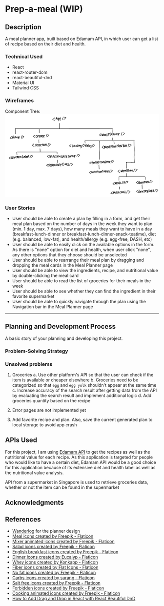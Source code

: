 # Prep-a-meal (WIP)

## Description

A meal planner app, built based on Edamam API, in which user can get a list of recipe based on their diet and health.

### Technical Used

- React
- react-router-dom
- react-beautiful-dnd
- Material UI
- Tailwind CSS

### Wireframes

Component Tree:
![component tree](component-tree.jpeg)

### User Stories

- User should be able to create a plan by filling in a form, and get their meal plan based on the number of days in the week they want to plan (min. 1 day, max. 7 days), how many meals they want to have in a day (breakfast-lunch-dinner or breakfast-lunch-dinner-snack-teatime), diet (e.g. balanced, low-fat), and health/allergy (e.g. egg-free, DASH, etc)
- User should be able to easily click on the available options in the form. As there is "none" option for diet and health, when user click "none", any other options that they choose should be unselected
- User should be able to rearrange their meal plan by dragging and dropping the meal cards in the Meal Planner page
- User should be able to view the ingredients, recipe, and nutritional value by double-clicking the meal card
- User should be able to read the list of groceries for their meals in the week
- User should be able to see whether they can find the ingredient in their favorite supermarket
- User should be able to quickly navigate through the plan using the Navigation bar in the Meal Planner page

---

## Planning and Development Process

A basic story of your planning and developing this project.

### Problem-Solving Strategy

### Unsolved problems

1. Groceries
   a. Use other platform's API so that the user can check if the item is available or cheaper elsewhere
   b. Groceries need to be categorized so that `egg` and `egg yolk` shouldn't appear at the same time
   c. Increase accuracy of the search result after getting data from the API by evaluating the search result and implement additional logic
   d. Add groceries quantity based on the recipe

2. Error pages are not implemented yet

3. Add favorite recipe and plan. Also, save the current generated plan to local storage to avoid app crash

## APIs Used

For this project, I am using [Edamam API](https://developer.edamam.com/edamam-docs-recipe-api) to get the recipes as well as the nutritional value for each recipe. As this application is targeted for people who would like to have a certain diet, Edamam API would be a good choice for this application because of its extensive diet and health label as well as the nutritional value analysis.

API from a supermarket in Singapore is used to retrieve groceries data, whether or not the item can be found in the supermarket

## Acknowledgments

## References

- [Wanderlog](https://wanderlog.com/) for the planner design
- [Meal icons created by Freepik - Flaticon](https://www.flaticon.com/free-icons/meal)
- [Mixer animated icons created by Freepik - Flaticon](https://www.flaticon.com/free-animated-icons/mixer)
- [Salad icons created by Freepik - Flaticon](https://www.flaticon.com/free-icons/salad)
- [English breakfast icons created by Freepik - Flaticon](https://www.flaticon.com/free-icons/english-breakfast)
- [Dinner icons created by Eucalyp - Flaticon](https://www.flaticon.com/free-icons/dinner)
- [Whey icons created by Konkapp - Flaticon](https://www.flaticon.com/free-icons/whey)
- [Fiber icons created by Flat Icons - Flaticon](https://www.flaticon.com/free-icons/fiber)
- [No fat icons created by Freepik - Flaticon](https://www.flaticon.com/free-icons/no-fat)
- [Carbs icons created by surang - Flaticon](https://www.flaticon.com/free-icons/carbs)
- [Salt free icons created by Freepik - Flaticon](https://www.flaticon.com/free-icons/salt-free)
- [Forbidden icons created by Freepik - Flaticon](https://www.flaticon.com/free-icons/forbidden)
- [Cooking animated icons created by Freepik - Flaticon](https://www.flaticon.com/free-animated-icons/cooking)
- [How to Add Drag and Drop in React with React Beautiful DnD](https://www.freecodecamp.org/news/how-to-add-drag-and-drop-in-react-with-react-beautiful-dnd/#step-3-saving-list-order-after-reordering-items-with-react-beautiful-dnd)

